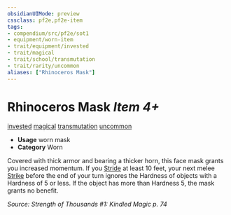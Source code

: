 ```yaml
---
obsidianUIMode: preview
cssclass: pf2e,pf2e-item
tags:
- compendium/src/pf2e/sot1
- equipment/worn-item
- trait/equipment/invested
- trait/magical
- trait/school/transmutation
- trait/rarity/uncommon
aliases: ["Rhinoceros Mask"]
---
```

# Rhinoceros Mask *Item 4+*  
[invested](invested.md)  [magical](magical.md)  [transmutation](transmutation.md)  [uncommon](uncommon.md)  

- **Usage** worn mask
- **Category** Worn

Covered with thick armor and bearing a thicker horn, this face mask grants you increased momentum. If you [Stride](stride.md) at least 10 feet, your next melee [Strike](strike.md) before the end of your turn ignores the Hardness of objects with a Hardness of 5 or less. If the object has more than Hardness 5, the mask grants no benefit.

*Source: Strength of Thousands #1: Kindled Magic p. 74*